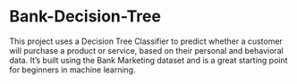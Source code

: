 # Bank-Decision-Tree
This project uses a Decision Tree Classifier to predict whether a customer will purchase a product or service, based on their personal and behavioral data. It’s built using the Bank Marketing dataset and is a great starting point for beginners in machine learning.
